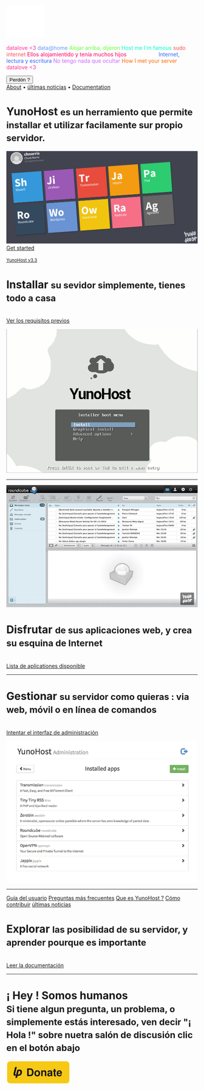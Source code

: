<div class="teasing-part">                                                                      

  <div class="home-logo">
    <img src="/images/ynh_logo_white_300dpi.png" width="100"/>
  </div>

  <div class="punchline">
    <p>
      <span class="yolo 1" style="color: #FF3399;">datalove <3</span>
      <span class="yolo 2" style="color: #6699FF;">data@home</span>
      <span class="yolo 3" style="color: #66FF33;">Alojar arriba, dijeron</span>
      <span class="yolo 4" style="color: #00FFCC;">Host me I'm famous</span>
      <span class="yolo 5" style="color: #FF5050;">sudo internet</span>
      <span class="yolo 6" style="color: #FF0066;">Ellos alojamientido y tenía muchos hijos</span>
      <span class="yolo 8" style="color: #FFFFFF;">Try Internet</span>
      <span class="yolo 7" style="color: #3366FF;">Internet, lectura y escritura</span>
      <span class="yolo 9" style="color: #CC66FF;">No tengo nada que ocultar</span>
      <span class="yolo 10" style="color: #FF6600;">How I met your server</span>
      <span class="yolo 11" style="color: #FF3399;">datalove <3</span>
    </p>
    <button class="btn btn-primary btn-lg btn-block yolobtn">Perdón ?</button>
  </div>

  <div class="main-links hidden-xs">
    <a href="/whatsyunohost">About</a> <span class="colored-bar">•</span> 
    <a href="https://forum.yunohost.org/c/announcement" target="_blank">últimas noticias</a> <span class="colored-bar">•</span> 
    <a href="/docs">Documentation</a>
  </div>

</div><!-- teasing-part -->

<div class="boring-part" markdown="1">

  <h1>YunoHost <small>es un herramiento que permite installar et utilizar facilamente sur propio servidor.</small></h1>


  <div class="home-panel">
    <img src="/images/home_panel.jpg" />
  </div>

  <div class="call-to-action">
    <!-- <a class="btn btn-primary btn-lg" href="/try">Try it</a>  -->
    <a class="btn btn-success btn-lg" href="/install">Get started</a>
    <p class="text-muted"><small><a href="https://forum.yunohost.org/t/yunohost-3-3-release-sortie-de-yunohost-3-3/6332">YunoHost v3.3</a></small></p>
  </div>

  <div class="row cf">
    <div class="col-md-7">
      <h1>Installar <small>su sevidor simplemente, tienes todo a casa</small></h1>
      <p><br /><a href="/hardware">Ver los requisitos previos</a></p>
    </div>
    <div class="col-md-4">
      <div class="feature-pic">
        <img src="/images/home_install.png" />
      </div>
    </div>
  </div>

  <hr />

  <div class="row cf">
    <div class="col-md-4">
      <div class="feature-pic">
        <img src="/images/home_enjoy.jpg" />
      </div>
    </div>
    <div class="col-md-7 text-right">
      <h1>Disfrutar <small>de sus aplicaciones web, y crea su esquina de Internet</small></h1>
      <p><br /><a href="/apps_fr">Lista de aplicationes disponible</a></p>
    </div>
  </div>

  <hr />

  <div class="row cf">
    <div class="col-md-7">
      <h1>Gestionar <small>su servidor como quieras : via web, móvil o en línea de comandos</small></h1>
      <p><br /><a href="/try_fr">Intentar el interfaz de administración</a></p>
    </div>
    <div class="col-md-4">
      <div class="feature-pic">
        <img src="/images/home_manage.jpg" />
      </div>
    </div>
  </div>

  <hr />

  <div class="row cf">
    <div class="col-md-4 button-list">
      <a class="btn btn-lg btn-block btn-primary" href="/userdoc_fr">Guía del usuario</a>
      <a class="btn btn-lg btn-block btn-info" href="https://ask.yunohost.org" target="_blank">Preguntas más frecuentes</a>
      <a class="btn btn-lg btn-block btn-success" href="/whatsyunohost_fr">Que es YunoHost ?</a>
      <a class="btn btn-lg btn-block btn-warning" href="/contribute_fr">Cómo contribuir</a>
      <a class="btn btn-lg btn-block btn-danger btn-support" href="http://news.yunohost.org">últimas noticias</a>
    </div>
    <div class="col-md-7 text-right">
      <h1>Explorar <small>las posibilidad de su servidor, y aprender pourque es importante</small></h1>
      <p><br /><a href="/docs_fr">Leer la documentación</a></p>
    </div>
  </div>

  <hr />

  <div class="text-center">
    <h1>¡ Hey ! Somos humanos<br /><small> Si tiene algun pregunta, un problema, o simplemente estás interesado, ven decir "¡ Hola !" sobre nuetra salón de discusión clic en el botón abajo &nbsp;<span class="glyphicon glyphicon-share-alt"></span> </small></h1>

  <p class="liberapay">
   <a href="https://liberapay.com/YunoHost" target="_blank"><img src="/images/liberapay_logo.svg" alt="Donation button" title="Liberapay" /></a>
   </p>

  </div>

</div><!-- boring-part -->

<script type="text/javascript">
    jQuery('.teasing-part').css({
        marginTop: '0',
        display: 'block'
    });
    jQuery('.boring-part').css({
        marginTop: jQuery(window).height() + 100
    });
    jQuery( window ).resize(function() {
        jQuery('.boring-part').css({
            marginTop: jQuery('.teasing-part').height() + 100
        });
    });
    jQuery('.yolo').hide();
    randomNumber = Math.floor((Math.random()*jQuery('.yolo').length)+1);
    color = jQuery('.yolo.' + randomNumber).css('color');
    jQuery('.yolo.' + randomNumber).fadeIn();
    document.title = jQuery('.yolo.' + randomNumber).text();
    jQuery('.colored-bar').css({
      color: color,
      fontWeight: 'bold',
      padding: '1%'
    });
    jQuery('.yolobtn').css({
      background: color,
      borderColor: color
    }).on('click', function() {
      jQuery('html, body').animate({
        scrollTop: jQuery(window).height() + 80
      }, 500);
    });
    $(".actions").css('opacity', 0);
    jQuery.ajaxSetup({cache: false});
    jQuery.getScript('https://'+ location.host +'/mini/javascripts/mini.js', function() {
        HOST_BOSH = 'https://'+ location.host +'/http-bind/';
        JappixMini.launch({
            connection: {
              domain: 'anonymous.yunohost.org'
            },

            application: {
              network: {
                autoconnect: false
              },

              interface: {
                showpane: true,
                animate: true
              },

              groupchat: {
                open: ['support@conference.yunohost.org'],
                suggest: ['dev@conference.yunohost.org']
              }
            }
        });
    });
</script>
